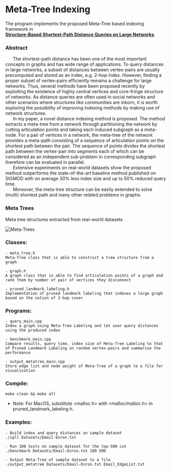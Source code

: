 # Meta-Tree Indexing

The program implements the proposed Meta-Tree based indexing framework in  
[**Structure-Based Shortest-Path Distance Queries on Large Networks**](http://courses.cecs.anu.edu.au/courses/CSPROJECTS/17S1/Final_presentations/Presentations%20by%20student/Hao_Zhang_Final.pdf).

### Abstract
&nbsp;&nbsp;&nbsp;&nbsp;&nbsp;&nbsp;The shortest-path distance has been one of the most important concepts in graphs and has wide range of applications. To query distances in large networks, a subset of distances between vertex-pairs are usually precomputed and stored as an index, e.g. 2-hop index. However, finding a proper subset of vertex-pairs efficiently remains a challenge for large networks. Thus, several methods have been proposed recently by exploiting the existence of highly central vertices and core-fringe structure of networks. As distance queries are often used in social networks and other scenarios where structures like communities are inborn, it is worth exploring the possibility of improving indexing methods by making use of network structures.  
&nbsp;&nbsp;&nbsp;&nbsp;&nbsp;&nbsp;In my paper, a novel distance indexing method is proposed. The method extracts a meta-tree from a network through partitioning the network by cutting articulation points and taking each induced subgraph as a meta-node. For a pair of vertices in a network, the meta-tree of the network provides a meta-path consisting of a sequence of articulation points on the shortest path between the pair. The sequence of points divides the shortest path between the vertex-pair into segments each of which can be considered as an independent sub-problem in corresponding subgraph therefore can be evaluated in parallel.  
&nbsp;&nbsp;&nbsp;&nbsp;&nbsp;&nbsp;Extensive experiments on real-world datasets show the proposed method outperforms the state-of-the-art baseline method published on SIGMOD with on average 30% less index size and up to 50% reduced query time.  
&nbsp;&nbsp;&nbsp;&nbsp;&nbsp;&nbsp;Moreover, the meta-tree structure can be easily extended to solve (multi) shortest path and many other related problems in graphs.

### Meta Trees
Meta tree structures extracted from real-world datasets

![Meta-Trees](https://github.com/zenithanu/MetaTree/blob/master/ScreenShots/MetaTrees.png)


### Classes:

	- meta_tree.h
	Meta-Tree class that is able to construct a tree structure from a graph

	- graph.h
	A graph class that is able to find articulation points of a graph and rank them by number of pair of vertices they disconnect

	- pruned_landmark_labeling.h
	Implementation of pruned landmark labeling that indexes a large graph based on the notion of 2-hop cover

### Programs:

	- query_main.cpp
	Index a graph using Meta-Tree Labeling and let user query distances using the produced index

	- benchmark_main.cpp
	Compare results, query time, index size of Meta-Tree Labeling to that of Pruned Landmark Labeling on random vertex-pairs and summarise the performance

	- output_metatree_main.cpp
	Store edge list and node weight of Meta-Tree of a graph to a file for visualisation
	
### Compile:
	make clean && make all
* Note: For MacOS, substitute <malloc.h> with <malloc/malloc.h> in pruned_landmark_labeling.h.

### Examples:

	- Build index and query distances on sample dataset
	./cpll Datasets/Email-Enron.txt

	- Run 100 tests on sample dataset for the top-500 cut
	./benchmark Datasets/Email-Enron.txt 100 500

	- Output Meta-Tree of sample dataset to a file
	./output_metatree Datasets/Email-Enron.txt Email_EdgeList.txt
